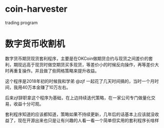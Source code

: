 # coin-harvester
trading program

# 数字货币收割机

数字货币期货现货套利程序，主要是在OKCoin做期货合约与现货之间差价的套利，期现远高于现货时做空期货买多现货，等差价小的时候反向操作，再等差价大时再重复操作。并且做了些网格策略来提升收益。

这个程序是2018年初的时候我和学弟 @zjf 一起花了几天时间搞的，当时一个月时间，我用40万本金赚了10万左右。

后来zjf辞职拿这个程序为基础，在上边持续迭代策略，在一家公司专门做量化交易，收益十分可观。

套利程序知道的应该都知道，策略如果不持续更新，几年后的话基本上应该就没收益了，现在开源出来也只是让有兴趣的人看一看一个简单但实用的套利程序长啥样
